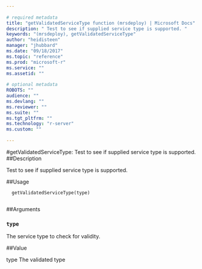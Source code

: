 ```yaml
--- 
 
# required metadata 
title: "getValidatedServiceType function (mrsdeploy) | Microsoft Docs" 
description: " Test to see if supplied service type is supported. " 
keywords: "(mrsdeploy), getValidatedServiceType" 
author: "heidisteen" 
manager: "jhubbard" 
ms.date: "09/18/2017" 
ms.topic: "reference" 
ms.prod: "microsoft-r" 
ms.service: "" 
ms.assetid: "" 
 
# optional metadata 
ROBOTS: "" 
audience: "" 
ms.devlang: "" 
ms.reviewer: "" 
ms.suite: "" 
ms.tgt_pltfrm: "" 
ms.technology: "r-server" 
ms.custom: "" 
 
--- 
```

 
 
 
 
 #getValidatedServiceType: Test to see if supplied service type is supported. 
 ##Description
 
Test to see if supplied service type is supported.
 
 
 ##Usage

```   
  getValidatedServiceType(type)
 
```
 
 ##Arguments

   
  
 ### `type`
 The service type to check for validity. 
  
 
 
 ##Value
 
type The validated type
 
